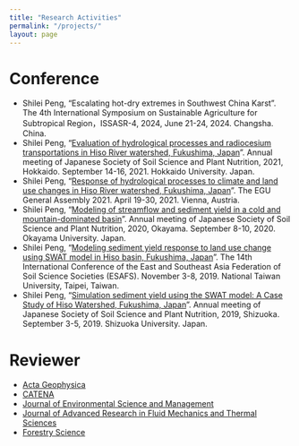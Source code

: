 ```yaml
---
title: "Research Activities"
permalink: "/projects/"
layout: page
---
```

# Conference

- Shilei Peng, “Escalating hot-dry extremes in Southwest China Karst”. The 4th International Symposium on Sustainable Agriculture for Subtropical Region，ISSASR-4, 2024, June 21-24, 2024. Changsha. China. 
- Shilei Peng, “[Evaluation of hydrological processes and radiocesium transportations in Hiso River watershed, Fukushima, Japan](https://www.jstage.jst.go.jp/article/dohikouen/67/0/67_11_3/_article/-char/ja)”. Annual meeting of Japanese Society of Soil Science and Plant Nutrition, 2021, Hokkaido. September 14-16, 2021. Hokkaido University. Japan. 
- Shilei Peng, “[Response of hydrological processes to climate and land use changes in Hiso River watershed, Fukushima, Japan](https://meetingorganizer.copernicus.org/EGU21/EGU21-5316.html)”. The EGU General Assembly 2021. April 19-30, 2021. Vienna, Austria. 
- Shilei Peng, “[Modeling of streamflow and sediment yield in a cold and mountain-dominated basin](https://www.jstage.jst.go.jp/article/dohikouen/66/0/66_3_1/_article/-char/ja)”. Annual meeting of Japanese Society of Soil Science and Plant Nutrition, 2020, Okayama. September 8-10, 2020. Okayama University. Japan. 
- Shilei Peng, “[Modeling sediment yield response to land use change using SWAT model in Hiso basin, Fukushima, Japan]()”. The 14th International Conference of the East and Southeast Asia Federation of Soil Science Societies (ESAFS). November 3-8, 2019. National Taiwan University, Taipei, Taiwan. 
- Shilei Peng, “[Simulation sediment yield using the SWAT model: A Case Study of Hiso Watershed, Fukushima, Japan](https://www.jstage.jst.go.jp/article/dohikouen/65/0/65_12_1/_article/-char/ja)”. Annual meeting of Japanese Society of Soil Science and Plant Nutrition, 2019, Shizuoka. September 3-5, 2019. Shizuoka University. Japan. 


# Reviewer

-   [Acta Geophysica](https://link.springer.com/journal/11600)
-   [CATENA](https://www.sciencedirect.com/journal/catena)
-   [Journal of Environmental Science and Management](https://ovcre.uplb.edu.ph/journals-uplb/index.php/JESAM)
-   [Journal of Advanced Research in Fluid Mechanics and Thermal Sciences](https://semarakilmu.com.my/journals/index.php/fluid_mechanics_thermal_sciences/index)
-   [Forestry Science](https://lykx.aqikan.net/)


 
